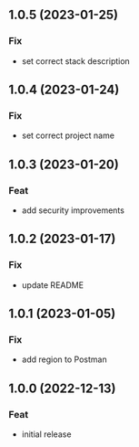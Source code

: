 ## 1.0.5 (2023-01-25)

### Fix

- set correct stack description

## 1.0.4 (2023-01-24)

### Fix

- set correct project name

## 1.0.3 (2023-01-20)

### Feat

- add security improvements

## 1.0.2 (2023-01-17)

### Fix

- update README

## 1.0.1 (2023-01-05)

### Fix

- add region to Postman

## 1.0.0 (2022-12-13)

### Feat

- initial release
